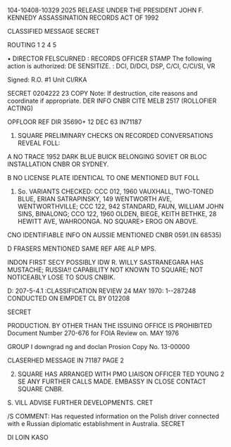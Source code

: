 104-10408-10329
2025 RELEASE UNDER THE PRESIDENT JOHN F. KENNEDY ASSASSINATION RECORDS ACT OF 1992

CLASSIFIED MESSAGE
SECRET

ROUTING
1
2
4
5

• DIRECTOR
FELSCURNED
:
RECORDS OFFICER STAMP
The following action is
authorized: DE SENSITIZE.
:
DCI, D/DCI, DSP, C/CI, C/CI/SI, VR

Signed:
R.O. #1 Unit CI/RKA

SECRET 0204222
23 COPY
Note: If destruction, cite
reasons and coordinate
if appropriate.
DER INFO CNBR CITE MELB 2517 (ROLLOFIER ACTING)

OPFLOOR
REF DIR 35690+
12 DEC 63 IN71187

1. SQUARE PRELIMINARY CHECKS ON RECORDED CONVERSATIONS REVEAL
FOLL:

A NO TRACE 1952 DARK BLUE BUICK BELONGING SOVIET OR BLOC
INSTALLATION CNBR OR SYDNEY.

B NO LICENSE PLATE IDENTICAL TO ONE MENTIONED BUT FOLL
1. So. VARIANTS CHECKED: CCC 012, 1960 VAUXHALL, TWO-TONED BLUE,
ERIAN SATRAPINSKY, 149 WENTWORTH AVE, WENTWORTHVILLE; CCC 122,
942 STANDARD, FAUN, WILLIAM JOHN SINS, BINALONG; CCO 122, 1960
OLDEN, BIEGE, KEITH BETHKE, 28 HEWITT AVE, WAHROONGA. NO SQUARE>
EROG ON ABOVE.

CNO IDENTIFIABLE INFO ON AUSSIE MENTIONED CNBR 0591.(IN 68535)

D FRASERS MENTIONED SAME REF ARE ALP MPS.

INDON FIRST SECY POSSIBLY IDW R. WILLY SASTRANEGARA HAS
MUSTACHE; RUSSIA!! CAPABILITY NOT KNOWN TO SQUARE; NOT NOTICEABLY
LOSE TO SOUS CNBIK.

D: 207-5-4.1
:CLASSIFICATION REVIEW
24 MAY 1970: 1--287248
CONDUCTED ON
EIMPDET CL BY 012208

SECRET

PRODUCTION. BY OTHER THAN THE ISSUING OFFICE IS PROHIBITED
Document Number 270-676
for FOIA Review on.
MAY 1976

GROUP I
downgrad ng and
doclan Prosion
Copy No.
13-00000

CLASERHED MESSAGE
IN 71187 PAGE 2

2. SQUARE HAS ARRANGED WITH PMO LIAISON OFFICER TED YOUNG
2
SE ANY FURTHER CALLS MADE. EMBASSY IN CLOSE CONTACT SQUARE
CNBR.

S. VILL ADVISE FURTHER DEVELOPMENTS.
CRET

/S COMMENT: Has requested information on the Polish driver connected with
e Russian diplomatic establishment in Australia.
SECRET

DI LOIN KASO
